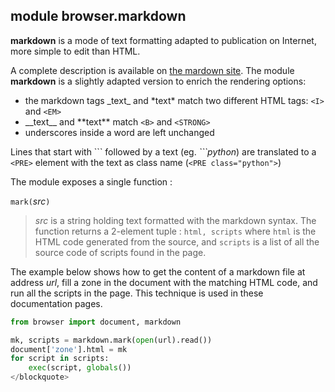 module **browser.markdown**
---------------------------

**markdown** is a mode of text formatting adapted to publication on Internet, more
simple to edit than HTML.

A complete description is available on [the mardown site](http://daringfireball.net/projects/markdown/).
The module **markdown** is a slightly adapted version to enrich the rendering
options:

- the markdown tags \_text\_ and \*text\* match two different HTML tags: `<I>`
  and `<EM>`
- \_\_text\_\_ and \*\*text\*\* match `<B>` and `<STRONG>`
- underscores inside a word are left unchanged

Lines that start with \`\`\` followed by a text (eg. _\`\`\`python_) 
are translated to a `<PRE>` element with the text as class name (`<PRE class="python">`)

The module exposes a single function :

`mark(`_src_`)`
> _src_ is a string holding text formatted with the markdown syntax. The
> function returns a 2-element tuple : `html, scripts` where `html` is the
> HTML code generated from the source, and `scripts` is a list of all the
> source code of scripts found in the page.

The example below shows how to get the content of a markdown file at address
_url_, fill a zone in the document with the matching HTML code, and run all
the scripts in the page. This technique is used in these documentation pages.

```python
from browser import document, markdown

mk, scripts = markdown.mark(open(url).read())
document['zone'].html = mk
for script in scripts:
    exec(script, globals())
</blockquote>
```